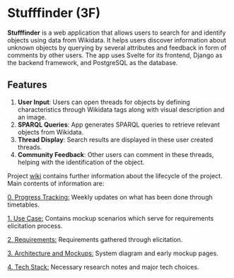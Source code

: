 # Stufffinder (3F)

**Stufffinder** is a web application that allows users to search for and identify objects using data from Wikidata. It helps users discover information about unknown objects by querying by several attributes and feedback in form of comments by other users. The app uses Svelte for its frontend, Django as the backend framework, and PostgreSQL as the database. 

## Features

1. **User Input**: Users can open threads for objects by defining characteristics through Wikidata tags along with visual description and an image.
2. **SPARQL Queries**: App generates SPARQL queries to retrieve relevant objects from Wikidata.
3. **Thread Display**: Search results are displayed in these user created threads.
4. **Community Feedback**: Other users can comment in these threads, helping with the identification of the object.

Project [wiki](https://github.com/rmguney/SWE573-2024F/wiki) contains further information about the lifecycle of the project. Main contents of information are:

[0. Progress Tracking:](https://github.com/rmguney/SWE573-2024F/wiki/0.-Progress-Tracking) Weekly updates on what has been done through timetables.

[1. Use Case:](https://github.com/rmguney/SWE573-2024F/wiki/1.-Use-Case) Contains mockup scenarios which serve for requirements elicitation process.

[2. Requirements:](https://github.com/rmguney/SWE573-2024F/wiki/2.-Requirements) Requirements gathered through elicitation.

[3. Architecture and Mockups:](https://github.com/rmguney/SWE573-2024F/wiki/3.-Architecture-and-Mockups) System diagram and early mockup pages.

[4. Tech Stack:](https://github.com/rmguney/SWE573-2024F/wiki/4.-Tech-Stack) Necessary research notes and major tech choices.